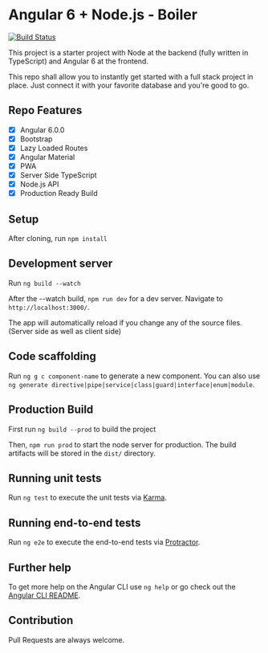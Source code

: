 # Angular 6 + Node.js - Boiler

[![Build Status](https://travis-ci.com/meetdave3/Angular6-Node.js-TypeScript.svg?branch=master)](https://travis-ci.com/meetdave3/Angular6-Node.js-TypeScript)

This project is a starter project with Node at the backend (fully written in TypeScript) and Angular 6 at the frontend.

This repo shall allow you to instantly get started with a full stack project in place. Just connect it with your favorite database and you're good to go.

## Repo Features 

- [x] Angular 6.0.0
- [x] Bootstrap
- [x] Lazy Loaded Routes
- [x] Angular Material
- [x] PWA
- [x] Server Side TypeScript
- [x] Node.js API
- [x] Production Ready Build

## Setup

After cloning, run `npm install`

## Development server

Run `ng build --watch` 

After the --watch build, `npm run dev` for a dev server. Navigate to `http://localhost:3000/`. 

The app will automatically reload if you change any of the source files. (Server side as well as client side)

## Code scaffolding

Run `ng g c component-name` to generate a new component. You can also use `ng generate directive|pipe|service|class|guard|interface|enum|module`.

## Production Build

First run `ng build --prod` to build the project

Then, `npm run prod` to start the node server for production. The build artifacts will be stored in the `dist/` directory. 

## Running unit tests

Run `ng test` to execute the unit tests via [Karma](https://karma-runner.github.io).

## Running end-to-end tests

Run `ng e2e` to execute the end-to-end tests via [Protractor](http://www.protractortest.org/).

## Further help

To get more help on the Angular CLI use `ng help` or go check out the [Angular CLI README](https://github.com/angular/angular-cli/blob/master/README.md).

## Contribution

Pull Requests are always welcome. 
